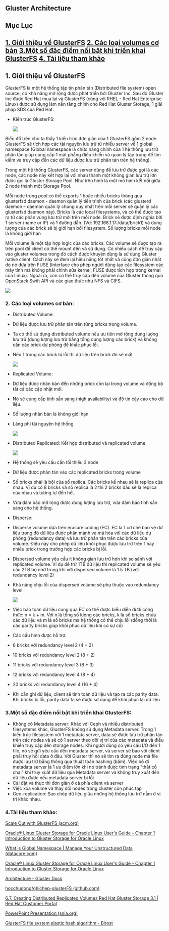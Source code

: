 **Gluster Architecture**
---
## Mục Lục 
[1. Giới thiệu về GlusterFS](#intro)
[2. Các loại volumes cơ bản](#vol)
[3.Một số đặc điểm nổi bật khi triển khai GlusterFS](#feature)
[4. Tài liệu tham khảo](#references)
---
 <a name='intro'></a> 
## **1. Giới thiệu về GlusterFS**

GlusterFS là một hệ thống tập tin phân tán (Distributed file system) open source, có khả năng mở rộng được phát triển bởi Gluster Inc. Sau đó Gluster Inc được Red Hat mua lại và GlusterFS (cùng với RHEL - Red Hat Enterprise Linux) được sử dụng làm nền tảng chính cho Red Hat Gluster Storage, 1 giải pháp SDS của Red Hat.

- Kiến trúc GlusterFS:

  <img src="./Images/glusterar.png">

Biểu đổ trên cho ta thấy 1 kiến trúc đơn giản của 1 GlusterFS gồm 2 node. GlusterFS sẽ tích hợp các tài nguyên lưu trữ từ nhiều server về 1 global namespace (Global namespace là chức năng chính của 1 hệ thống lưu trữ phân tán giúp cung cấp 1 mặt phẳng điều khiển và quản lý tập trung để tìm kiếm và truy cập đến các dữ liệu được lưu trữ phân tán trên hệ thống).

Trong một hệ thống GlusterFS, các server dùng để lưu trữ được gọi là các node, các node này kết hợp lại với nhau thành một không gian lưu trữ lớn được gọi là Gluster Storage Pool. Như trên hình là một mô hình kết nối giữa 2 node thành một Storage Pool.

Mỗi node trong pool có thể exports 1 hoặc nhiều bricks thông qua glusterfsd daemon - daemon quản lý tiến trình của brick (các glusterd daemon – daemon quản lý chung duy nhất trên mỗi server sẽ quản lý các glusterfsd daemon này). Bricks là các local filesystems, và có thể được tạo ra từ các phân vùng lưu trữ mới trên mỗi node. Brick sẽ được định nghĩa bởi 1 server (name or IP) và 1 đường dẫn. (Vd: 192.168.1.17:/data/brick1) và dung lượng của các brick sẽ bị giới hạn bởi filesystem. Số lượng bricks mỗi node là không giới hạn

Mỗi volume là một tập hợp logic của các bricks. Các volume sẽ được tạo ra trên pool để client có thể mount đến và sử dụng. Có nhiều cách để truy cập vào gluster volumes trong đó cách được khuyên dùng là sử dụng Gluster native client. Cách này sẽ đem lại hiệu năng tốt nhất và cũng đơn giản nhất do nó dựa trên FUSE (Interface cho phép người dùng tạo các filesystem các máy tính mà không phải chỉnh sửa kernel, FUSE được tích hợp trong kernel của Linux). Ngoài ra, còn có thể truy cập đến volume của Gluster thông qua OpenStack Swift API và các giao thức như NFS và CIFS.

![](RackMultipart20220830-1-xxnhsb_html_439649c9b190001b.png)

 <a name='vol'></a> 
### 2. Các loại volumes cơ bản:

- Distributed Volume:

- Dữ liệu được lưu trữ phân tán trên từng bricks trong volume.
- Ta có thể sử dụng distributed volume nếu ưu tiên mở rộng dung lượng lưu trữ (dung lượng lưu trữ bằng tổng dung lượng các brick) và không cần các brick dự phòng để khắc phục lỗi.
- Nếu 1 trong các brick bị lỗi thì dữ liệu trên brick đó sẽ mất

  <img src="./Images/dis.png">

- Replicated Volume:

- Dữ liệu được nhân bản đến những brick còn lại trong volume và đồng bộ tất cả các cập nhật mới.
- Nó sẽ cung cấp tính sẵn sàng (high availability) và độ tin cậy cao cho dữ liệu.
- Số lượng nhân bản là không giới hạn
- Lãng phí tài nguyên hệ thống

  <img src="./Images/rep.png">

- Distributed Replicated: Kết hợp distributed và replicated volume

  <img src="./Images/disrep.png">

- Hệ thống sẽ yêu cầu cần tối thiểu 3 node
- Dữ liệu được phân tán vào các replicated bricks trong volume
- Số bricks phải là bội của số replica. Các bricks kề nhau sẽ là replica của nhau. Ví dụ có 8 bricks và số replica là 2 thì 2 bricks đầu sẽ là replica của nhau và tương tự đến hết.
- Vừa đảm bảo mở rộng được dung lượng lưu trữ, vừa đảm báo tính sẵn sàng cho hệ thống.

- Disperse:

- Disperse volume dựa trên erasure coding (EC). EC là 1 cơ chế bảo vệ dữ liệu trong đó dữ liệu được phân mảnh và mã hóa với các dữ liệu dự phòng (redundancy data) và lưu trữ phân tán trên các bricks của volume. Điều này cho phép dữ liệu khôi phục được lưu trữ trên 1 hay nhiều brick trong trường hợp các bricks bị lỗi.
- Dispersed volume yêu cầu ít không gian lưu trữ hơn khi so sánh với replicated volume. Ví dụ để trữ 1TB dữ liệu thì replicated volume sẽ yêu cầu 2TB bộ nhớ trong khi với dispersed volume là 1.5 TB (với redundancy level 2)
- Khả năng chịu lỗi của dispersed volume sẽ phụ thuộc vào redundancy level

  <img src="./Images/disperf.png">

- Việc bảo toàn dữ liệu cung qua EC có thể được biểu diễn dưới công thức: n = k + m. Với n là tổng số lượng các bricks, k là số bricks chứa các dữ liệu và m là số bricks mà hệ thống có thể chịu lỗi (đồng thời là các parity bricks giúp khôi phục dữ liệu khi có sự cố)
- Các cấu hình được hỗ trợ:
- 6 bricks với redundancy level 2 (4 + 2)
- 10 bricks với redundancy level 2 (8 + 2)
- 11 bricks với redundancy level 3 (8 + 3)
- 12 bricks với redundancy level 4 (8 + 4)
- 20 bricks với redundancy level 4 (16 + 4)
- Khi cần ghi dữ liệu, client sẽ tính toán dữ liệu và tạo ra các parity data. Khi bricks bị lỗi, parity data ta sẽ được sử dụng để khôi phục lại dữ liệu

<a name='feature'></a> 
### 3.Một số đặc điểm nổi bật khi triển khai GlusterFS:

- Không có Metadata server: Khác với Ceph và nhiều distributed filesystems khác, GlusterFS không sử dụng Metadata server. Trong 1 kiến trúc filesystem với 1 metadata server, data sẽ được lưu trữ phân tán trên các nodes và sẽ có 1 server theo dõi vị trí của các metadata và điều khiển truy cập đến storage nodes. Khi người dùng có yêu cầu I/O đến 1 file, nó sẽ gửi yêu cầu dến metadata server, và server sẽ bảo với client phải truy hồi data ở đâu. Với Gluster thì nó sẽ tìm ra đúng node mà file được lưu trữ bằng thông qua thuật toán hashing (băm). Việc bỏ đi metadata server là 1 ưu điểm lớn khi nó tránh được tình trạng "thắt cổ chai" khi truy xuất dữ liệu qua Metadata server và không truy xuất đến dữ liệu được nếu metadata server bị lỗi
- Cài đặt và thực thi đơn giản ở cả phía client và server
- Việc xóa volume và thay đổi nodes trong cluster còn phức tạp
- Geo-replication: Sao chép dữ liệu giữa những hệ thống lưu trữ nằm ở vị trí khác nhau.

<a name='refer'></a> 
### 4.Tài liệu tham khảo:
[Scale Out with GlusterFS (acm.org)](https://dl.acm.org/doi/fullHtml/10.5555/2555789.2555790)

[Oracle® Linux Gluster Storage for Oracle Linux User's Guide - Chapter 1 Introduction to Gluster Storage for Oracle Linux](https://docs.oracle.com/en/operating-systems/oracle-linux/gluster-storage/gluster-intro.html#gluster-about)

[What is Global Namespace | Manage Your Unstructured Data (datacore.com)](https://www.datacore.com/blog/what-is-global-namespace-file-object-storage/)

[Oracle® Linux Gluster Storage for Oracle Linux User's Guide - Chapter 1 Introduction to Gluster Storage for Oracle Linux](https://docs.oracle.com/en/operating-systems/oracle-linux/gluster-storage/gluster-intro.html#gluster-about)

[Architecture - Gluster Docs](https://docs.gluster.org/en/main/Quick-Start-Guide/Architecture/#types-of-volumes)

[hocchudong/ghichep-glusterFS (github.com)](https://github.com/hocchudong/ghichep-glusterFS)

[6.7. Creating Distributed Replicated Volumes Red Hat Gluster Storage 3.1 | Red Hat Customer Portal](https://access.redhat.com/documentation/en-us/red_hat_gluster_storage/3.1/html/administration_guide/sect-creating_distributed_replicated_volumes)

[PowerPoint Presentation (snia.org)](https://www.snia.org/sites/default/files/VijayBellur_SoftwareDefined_Storage_Gluster.pdf)

[GlusterFS file system elastic hash algorithm - Birost](https://blog.birost.com/a?ID=00600-9c488a3c-3e92-4fa8-99d3-871e97a34f58)
